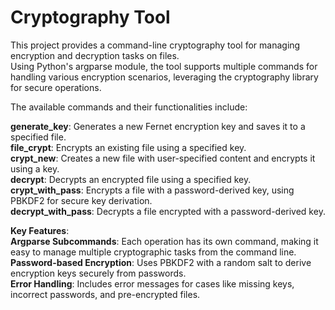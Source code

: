 # Cryptography Tool
This project provides a command-line cryptography tool for managing encryption and decryption tasks on files.  
Using Python's argparse module, the tool supports multiple commands for handling various encryption scenarios, leveraging the cryptography library for secure operations. 

The available commands and their functionalities include:  

**generate_key**: Generates a new Fernet encryption key and saves it to a specified file.  
**file_crypt**: Encrypts an existing file using a specified key.  
**crypt_new**: Creates a new file with user-specified content and encrypts it using a key.  
**decrypt**: Decrypts an encrypted file using a specified key.  
**crypt_with_pass**: Encrypts a file with a password-derived key, using PBKDF2 for secure key derivation.  
**decrypt_with_pass**: Decrypts a file encrypted with a password-derived key.


**Key Features**:  
**Argparse Subcommands**: Each operation has its own command, making it easy to manage multiple cryptographic tasks from the command line.  
**Password-based Encryption**: Uses PBKDF2 with a random salt to derive encryption keys securely from passwords.  
**Error Handling**: Includes error messages for cases like missing keys, incorrect passwords, and pre-encrypted files.  
